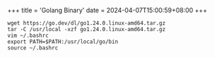 +++
title = 'Golang Binary'
date = 2024-04-07T15:00:59+08:00
+++

```shell
wget https://go.dev/dl/go1.24.0.linux-amd64.tar.gz
tar -C /usr/local -xzf go1.24.0.linux-amd64.tar.gz
vim ~/.bashrc
export PATH=$PATH:/usr/local/go/bin
source ~/.bashrc
```